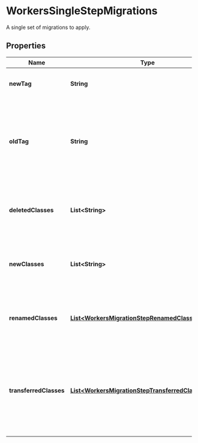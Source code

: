 

# WorkersSingleStepMigrations

A single set of migrations to apply.

## Properties

| Name | Type | Description | Notes |
|------------ | ------------- | ------------- | -------------|
|**newTag** | **String** | Tag to set as the latest migration tag. |  [optional] |
|**oldTag** | **String** | Tag used to verify against the latest migration tag for this Worker. If they don&#39;t match, the upload is rejected. |  [optional] |
|**deletedClasses** | **List&lt;String&gt;** | A list of classes to delete Durable Object namespaces from. |  [optional] |
|**newClasses** | **List&lt;String&gt;** | A list of classes to create Durable Object namespaces from. |  [optional] |
|**renamedClasses** | [**List&lt;WorkersMigrationStepRenamedClassesInner&gt;**](WorkersMigrationStepRenamedClassesInner.md) | A list of classes with Durable Object namespaces that were renamed. |  [optional] |
|**transferredClasses** | [**List&lt;WorkersMigrationStepTransferredClassesInner&gt;**](WorkersMigrationStepTransferredClassesInner.md) | A list of transfers for Durable Object namespaces from a different Worker and class to a class defined in this Worker. |  [optional] |



